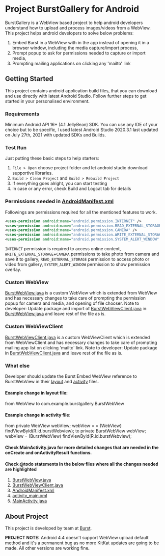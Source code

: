 # Project BurstGallery for Android

BurstGallery is a WebView based project to help android developers understand how to upload and process images/videos from a WebView.
This project helps android developers to solve below problems:
1. Embed Burst in a WebView with in the app instead of opening it in a browser window, including the media capture/import process,
2. Prompt popup to ask for permissions needed to capture or import media,
3. Prompting mailing applications on clicking any 'mailto' link

## Getting Started
This project contains android application build files, that you can download and use directly with latest Android Studio. Follow further steps to get started in your personalised environment.

### Requirements
Minimum Android API 16+ (4.1 JellyBean) SDK. You can use any IDE of your choice but to be specific, I used latest Android Studio 2020.3.1 last updated on July 27th, 2021 with updated SDKs and Builds.

### Test Run
Just putting these basic steps to help starters:
1. `File > Open` choose project folder and let android studio download supportive libraries.
2. `Build > Clean Project` and `Build > Rebuild Project`
3. If everything goes alright, you can start testing
4. In case or any error, check Build and Logcat tab for details

### Permissions needed in <a href="https://github.com/cmarasani/BurstGallery/blob/main/app/src/main/AndroidManifest.xml">AndroidManifest.xml</a>
Followings are permissions required for all the mentioned features to work.
```xml
<uses-permission android:name="android.permission.INTERNET" />
<uses-permission android:name="android.permission.READ_EXTERNAL_STORAGE" />
<uses-permission android:name="android.permission.CAMERA" />
<uses-permission android:name="android.permission.WRITE_EXTERNAL_STORAGE" />
<uses-permission android:name="android.permission.SYSTEM_ALERT_WINDOW" />
```
`INTERNET` permission is required to access online content,
`WRITE_EXTERNAL_STORAGE`+`CAMERA` permissions to take photo from camera and save it to gallery,
`READ_EXTERNAL_STORAGE` permission to access photo or video from gallery,
`SYSTEM_ALERT_WINDOW` permission to show permission overlay.

### Custom WebView
<a href="https://github.com/cmarasani/BurstGallery/blob/main/app/src/main/java/com/example/burstgallery/BurstWebView.java">BurstWebView.java</a> is a custom WebView which is extended from WebView and has necessary changes to take care of prompting the permission popup for camera and media, and opening of file chooser.
Note to developer: Update package and import of <a href="https://github.com/cmarasani/BurstGallery/blob/main/app/src/main/java/com/example/burstgallery/BurstWebViewClient.java">BurstWebViewClient.java</a> in <a href="https://github.com/cmarasani/BurstGallery/blob/main/app/src/main/java/com/example/burstgallery/BurstWebView.java">BurstWebView.java</a> and leave rest of the file as is.

### Custom WebViewClient
<a href="https://github.com/cmarasani/BurstGallery/blob/main/app/src/main/java/com/example/burstgallery/BurstWebViewClient.java">BurstWebViewClient.java</a> is a custom WebViewClient which is extended from WebViewClient and has necessary changes to take care of prompting mailing app list on clicking 'mailto' link.
Note to developer: Update package in <a href="https://github.com/cmarasani/BurstGallery/blob/main/app/src/main/java/com/example/burstgallery/BurstWebViewClient.java">BurstWebViewClient.java</a> and leave rest of the file as is.

### What else
Developer should update the Burst Embed WebView reference to BurstWebView in their <a href="https://github.com/cmarasani/BurstGallery/blob/main/app/src/main/res/layout/activity_main.xml">layout</a> and <a href="https://github.com/cmarasani/BurstGallery/blob/main/app/src/main/java/com/example/burstgallery/MainActivity.java">activity</a> files.
#### Example change in layout file:
from
WebView
to
com.example.burstgallery.BurstWebView
#### Example change in activity file:
from
private WebView webView;
webView = = (WebView) findViewById(R.id.burstWebview);
to
private BurstWebView webView;
webView = (BurstWebView) findViewById(R.id.burstWebview);
#### Check MainActivity.java for more detailed changes that are needed in the onCreate and onActivityResult functions.
#### Check @todo statements in the below files where all the changes needed are highlighted
1. <a href="https://github.com/cmarasani/BurstGallery/blob/main/app/src/main/java/com/example/burstgallery/BurstWebView.java">BurstWebView.java</a>
2. <a href="https://github.com/cmarasani/BurstGallery/blob/main/app/src/main/java/com/example/burstgallery/BurstWebViewClient.java">BurstWebViewClient.java</a>
3. <a href="https://github.com/cmarasani/BurstGallery/blob/main/app/src/main/AndroidManifest.xml">AndroidManifest.xml</a>
4. <a href="https://github.com/cmarasani/BurstGallery/blob/main/app/src/main/res/layout/activity_main.xml">activity_main.xml</a>
5. <a href="https://github.com/cmarasani/BurstGallery/blob/main/app/src/main/java/com/example/burstgallery/MainActivity.java">MainActivity.java</a>

## About Project
This project is developed by team at <a href="https://www.burst.com">Burst</a>.

**PROJECT NOTE:** Android 4.4 doesn't support WebView upload default method and it's a permanent bug as no more KitKat updates are going to be made. All other versions are working fine.
